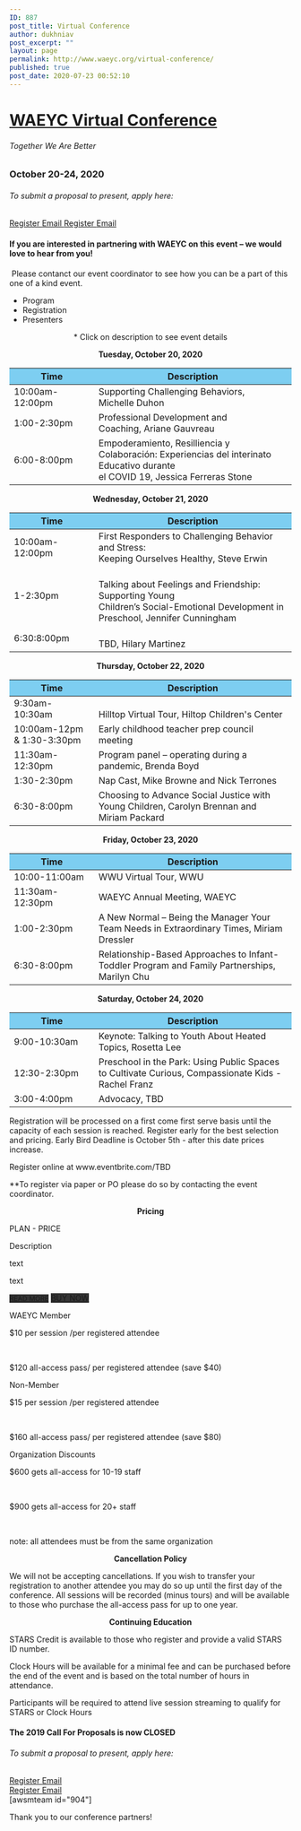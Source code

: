 ```yaml
---
ID: 887
post_title: Virtual Conference
author: dukhniav
post_excerpt: ""
layout: page
permalink: http://www.waeyc.org/virtual-conference/
published: true
post_date: 2020-07-23 00:52:10
---
```

<h1><a href="">WAEYC Virtual Conference</a></h1>		
			<h6>Together We Are Better</h6>		
			<h3>October 20-24, 2020</h3>		
			<h6>To submit a proposal to present, apply here:</h6>		
		<a href="https://www.eventbrite.com/e/2020-waeyc-call-for-proposals-tickets-108884454334" data-text="Register">
				Register
		</a>
		<a href="emailto:amandacardwell@frontier.com" data-text="Go!">
				Email
		</a>
		<a href="https://www.eventbrite.com/e/2020-waeyc-call-for-proposals-tickets-108884454334" data-text="Register">
				Register
		</a>
		<a href="emailto:amandacardwell@frontier.com" data-text="Go!">
				Email
		</a>
				<h4>If you are interested in partnering with WAEYC on this event – we would love to hear from you!</h4>
																						<p><p> Please contanct our event coordinator to see how you can be a part of this one of a kind event.</p></p>
		  <ul>
	    		      		<li>                                                        	      		 Program</li>
	      		      		<li>                                                        	      		 Registration</li>
	      		      		<li>                                                        	      		 Presenters</li>
	      	    		</ul>
		      												<p style="text-align: center;">* Click on description to see event details</p><p style="text-align: center;"><b>Tuesday, October 20, 2020</b></p><table style="width: 100%;"><thead><tr><th style="background-color: #7dcef1; width: 30%;">Time</th><th style="background-color: #7dcef1; width: 70%;">Description</th></tr></thead><tbody><tr><td>10:00am-12:00pm</td><td><a>Supporting Challenging Behaviors,<br />Michelle Duhon</a></td></tr><tr><td>1:00-2:30pm</td><td><a>Professional Development and<br />Coaching, Ariane Gauvreau</a></td></tr><tr><td>6:00-8:00pm</td><td><a>Empoderamiento, Resilliencia y<br />Colaboración: Experiencias del interinato Educativo durante<br />el COVID 19, Jessica Ferreras Stone</a></td></tr></tbody></table><p style="text-align: center;"><b>Wednesday, October 21, 2020</b></p><table style="width: 100%;" cellspacing="5" cellpadding="5"><thead><tr><th style="background-color: #7dcef1; width: 30%;">Time</th><th style="background-color: #7dcef1; width: 70%;">Description</th></tr></thead><tbody><tr><td>10:00am-12:00pm</td><td><a>First Responders to Challenging Behavior and Stress:<br />Keeping Ourselves Healthy, Steve Erwin</a></td></tr><tr><td>1-2:30pm</td><td><a><br />Talking about Feelings and Friendship: Supporting Young<br />Children’s Social-Emotional Development in Preschool, Jennifer Cunningham</a></td></tr><tr><td>6:30:8:00pm</td><td><a><br />TBD, Hilary Martinez<br /></a></td></tr></tbody></table><p style="text-align: center;"><b>Thursday, October 22, 2020</b></p><table style="width: 100%;" cellspacing="5" cellpadding="5"><thead><tr><th style="background-color: #7dcef1; width: 30%;">Time</th><th style="background-color: #7dcef1; width: 70%;">Description</th></tr></thead><tbody><tr><td>9:30am-10:30am</td><td><a><br />Hilltop Virtual Tour, Hiltop Children's Center<br /></a></td></tr><tr><td>10:00am-12pm &amp; 1:30-3:30pm</td><td><a>Early childhood teacher prep council meeting</a></td></tr><tr><td>11:30am-12:30pm</td><td><a>Program panel – operating during a pandemic, Brenda Boyd</a></td></tr><tr><td>1:30-2:30pm</td><td><a>Nap Cast, Mike Browne and Nick Terrones</a></td></tr><tr><td>6:30-8:00pm</td><td><a>Choosing to Advance Social Justice with Young Children, Carolyn Brennan and Miriam Packard</a></td></tr></tbody></table><p style="text-align: center;"><b>Friday, October 23, 2020</b></p><table style="width: 100%;" cellspacing="5" cellpadding="5"><thead><tr><th style="background-color: #7dcef1; width: 30%;">Time</th><th style="background-color: #7dcef1; width: 70%;">Description</th></tr></thead><tbody><tr><td>10:00-11:00am</td><td><a>WWU Virtual Tour, WWU</a></td></tr><tr><td>11:30am-12:30pm</td><td><a>WAEYC Annual Meeting, WAEYC</a></td></tr><tr><td>1:00-2:30pm</td><td><a>A New Normal – Being the Manager Your Team Needs in Extraordinary Times, Miriam Dressler</a></td></tr><tr><td>6:30-8:00pm</td><td><a>Relationship-Based Approaches to Infant-Toddler Program and Family Partnerships, Marilyn Chu</a></td></tr></tbody></table><p style="text-align: center;"><b>Saturday, October 24, 2020</b></p><table style="width: 100%;" cellspacing="5" cellpadding="5"><thead><tr><th style="background-color: #7dcef1; width: 30%;">Time</th><th style="background-color: #7dcef1; width: 70%;">Description</th></tr></thead><tbody><tr><td>9:00-10:30am</td><td><a>Keynote: Talking to Youth About Heated Topics, Rosetta Lee</a></td></tr><tr><td>12:30-2:30pm</td><td><a>Preschool in the Park: Using Public Spaces to Cultivate Curious, Compassionate Kids - Rachel Franz</a></td></tr><tr><td>3:00-4:00pm</td><td>Advocacy, TBD</td></tr></tbody></table>							    			
		      												<p>Registration will be processed on a first come first serve basis until the capacity of each session is reached. Register early for the best selection and pricing. Early Bird Deadline is October 5th - after this date prices increase. </p><p>Register online at www.eventbrite.com/TBD</p><p>**To register via paper or PO please do so by contacting the event coordinator.</p><p style="text-align: center;"><strong>Pricing</strong></p><p style="font-weight: 400;">
	<!-- Style to display all tables correct-->
	<!-- this block will be remove in frontend.tables.editor.block.base after init -->
		<style>
			.ptsBlock {
				opacity: 0;
				visibility: hidden;
			}
		</style>
			<style type="text/css">#ptsBlock_357267 {
    width: 100%;
  }
#ptsBlock_357267 .ptsCol {
            width: 33.333333333333%;
      }
#ptsBlock_357267 .ptsTableDescCol {
      display: none;
  }
#ptsBlock_357267 .ptsCol.ptsTableDescCol .ptsColFooter {
	visibility: hidden;
}
#ptsBlock_357267 p {
  margin: 0;
}
/*Animations*/
#ptsBlock_357267 .ptsCol .ptsTableElementContent,
#ptsBlock_357267 .ptsCol .ptsTableElementContent span {
  transition: all 0.3s ease;
    -webkit-transition: all 0.3s ease;
    -moz-transition: all 0.3s ease;
    -ms-transition: all 0.3s ease;
    -o-transition: all 0.3s ease;
}
#ptsBlock_357267 .ptsCol.hover .ptsTableElementContent {
  z-index: 101;
  box-shadow: 0 0 10px rgba(0, 0, 0, 0.5);
  -webkit-box-shadow: 0 0 10px rgba(0, 0, 0, 0.5);
  -moz-box-shadow: 0 0 10px rgba(0, 0, 0, 0.5);
}
#ptsBlock_357267 .ptsCol.hover .ptsTableElementContent {
  z-index: 101;
  box-shadow: 0 0 10px rgba(0, 0, 0, 0.5);
}
/** Template Style **/
#ptsBlock_357267 .ptsTableElementContent {
    background: #fff;
    border: solid 1px #f0f0f0;
    box-shadow: 0 0 20px -2px rgba(0,0,0,0);
    position: relative;
}
#ptsBlock_357267 .ptsColHeader,
#ptsBlock_357267 .ptsColDesc {
    background: #fafafa;
    padding: 40px 5px 30px 5px;
  	position: relative;
}
#ptsBlock_357267 .ptsColDesc:before {
	content: '';
  	position: absolute;
  	left: 25%;
  	bottom: 0;
  background-color: #333;
  	height: 1px;
  	width: 50%;
}
#ptsBlock_357267 .ptsColHeader .ptsIcon i {
	font-size: 55px;
  	color: #333;
}
#ptsBlock_357267 .ptsColHeader span,
#ptsBlock_357267 .ptsColHeader p {
    font-size: 28px;
    color: #333;
}
#ptsBlock_357267 .ptsColDesc {
    padding: 0 5px 20px 5px;
}
#ptsBlock_357267 .ptsRows {
	padding-top: 20px;
}
#ptsBlock_357267 .ptsColDesc span,
#ptsBlock_357267 .ptsColDesc p {
    font-size: 24px;
  	color: #333;
}
#ptsBlock_357267 .ptsRows .ptsCell {
  color: #333;
}
#ptsBlock_357267 .ptsRows .ptsCell span,
#ptsBlock_357267 .ptsRows .ptsCell p {
  font-size: 14px;
}
#ptsBlock_357267 .ptsColFooter {
  padding: 20px 0 20px 0;
}
#ptsBlock_357267 .ptsColFooter .ptsActBtn a {
    background-color: #fafafa;
    text-decoration: blink;
 	color: #fff;
    font-size: 18px;
    padding: 10px 20px;
    border-radius: 4px;
    position: relative;
  	text-align: center;
}
#ptsBlock_357267 .ptsColFooter .ptsActBtn {
	margin: 10px 0;
  	text-align: center;
}
#ptsBlock_357267 .ptsColFooter .ptsActBtn a:before {
    content: '';
    position: absolute;
    top: 0;
    right: 0;
    left: 0;
    bottom: 0;
    background-color: #fff;
    opacity: 0;
    transition: all .5s ease-out;
}
#ptsBlock_357267 .ptsColFooter .ptsActBtn a:hover:before {
    opacity: .3;
}</style>
		<!-- Start Test Element -->
						<p> PLAN - PRICE </p>
						<p>Description</p>
		<p>text</p>
		<p>text</p>
								<a target="_blank" href="https://supsystic.com/" style="font-size: 12px; background-color: #333;" rel="noopener noreferrer">READ MORE</a>
								<a target="_blank" href="https://supsystic.com/" style="font-size: 14px; background-color: #333;" rel="noopener noreferrer">BUY NOW</a>
						<p>WAEYC Member</p>
							<p>$10 per session /per registered attendee<br></p><p> <br></p><p>$120 all-access pass/ per registered attendee (save $40)</p>
						<p>Non-Member</p>
							<p>$15 per session /per registered attendee</p><p> <br></p><p>$160 all-access pass/ per registered attendee (save $80)<br></p>
						<p>Organization Discounts&nbsp;</p>
							<p>$600 gets all-access for 10-19 staff</p><p> <br></p><p>$900 gets all-access for 20+ staff</p><p><br data-mce-bogus="1"></p><p>note: all attendees must be from the same organization<br></p>
		<!-- End Test Element -->
</p><p style="text-align: center;"><strong>Cancellation Policy</strong></p><p>We will not be accepting cancellations. If you wish to transfer your registration to another attendee you may do so up until the first day of the conference. All sessions will be recorded (minus tours) and will be available to those who purchase the all-access pass for up to one year.</p><p style="text-align: center;"><strong>Continuing Education</strong></p><p>STARS Credit is available to those who register and provide a valid STARS ID number.</p><p>Clock Hours will be available for a minimal fee and can be purchased before the end of the event and is based on the total number of hours in attendance.</p><p>Participants will be required to attend live session streaming to qualify for STARS or Clock Hours</p>							    			
		      												<h4>The 2019 Call For Proposals is now CLOSED</h4>
<section
  data-id="96986f1"
  data-element_type="section"
  data-settings='{"stretch_section":"section-stretched"}'
  style="width: 1069px; left: 0px;"
>
                <h6>
                  To submit a proposal to present, apply here:
                </h6>
                  <a
                    href="https://www.eventbrite.com/e/2020-waeyc-call-for-proposals-tickets-108884454334"
                    data-text="Register"
                  >
                      Register
                  </a>
                  <a
                    href="emailto:amandacardwell@frontier.com"
                    data-text="Go!"
                  >
                      Email
                  </a>
</section>
<section
  data-id="cee2e0e"
  data-element_type="section"
>
                  <a
                    href="https://www.eventbrite.com/e/2020-waeyc-call-for-proposals-tickets-108884454334"
                    data-text="Register"
                  >
                      Register
                  </a>
                  <a
                    href="emailto:amandacardwell@frontier.com"
                    data-text="Go!"
                  >
                      Email
                  </a>
</section>
		[awsmteam id="904"]<p>Thank you to our conference partners!</p>